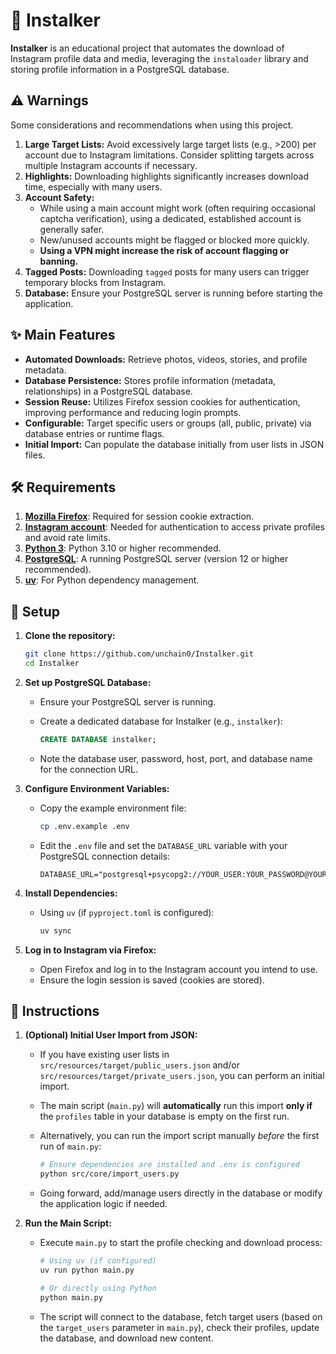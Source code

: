 # 📸 Instalker

**Instalker** is an educational project that automates the download of Instagram profile data and media,
leveraging the `instaloader` library and storing profile information in a PostgreSQL database.

## ⚠️ Warnings

Some considerations and recommendations when using this project.

1. **Large Target Lists:** Avoid excessively large target lists (e.g., >200) per account due to Instagram limitations. Consider splitting targets across multiple Instagram accounts if necessary.
2. **Highlights:** Downloading highlights significantly increases download time, especially with many users.
3. **Account Safety:**
   - While using a main account might work (often requiring occasional captcha verification), using a dedicated, established account is generally safer.
   - New/unused accounts might be flagged or blocked more quickly.
   - **Using a VPN might increase the risk of account flagging or banning.**
4. **Tagged Posts:** Downloading `tagged` posts for many users can trigger temporary blocks from Instagram.
5. **Database:** Ensure your PostgreSQL server is running before starting the application.

## ✨ Main Features

- **Automated Downloads:** Retrieve photos, videos, stories, and profile metadata.
- **Database Persistence:** Stores profile information (metadata, relationships) in a PostgreSQL database.
- **Session Reuse:** Utilizes Firefox session cookies for authentication, improving performance and reducing login prompts.
- **Configurable:** Target specific users or groups (all, public, private) via database entries or runtime flags.
- **Initial Import:** Can populate the database initially from user lists in JSON files.

## 🛠️ Requirements

1. **[Mozilla Firefox](https://www.mozilla.org/en-US/firefox/download/thanks/)**: Required for session cookie extraction.
2. **[Instagram account](https://www.instagram.com/)**: Needed for authentication to access private profiles and avoid rate limits.
3. **[Python 3](https://www.python.org/downloads/)**: Python 3.10 or higher recommended.
4. **[PostgreSQL](https://www.postgresql.org/download/)**: A running PostgreSQL server (version 12 or higher recommended).
5. **[uv](https://docs.astral.sh/uv/#installation)**: For Python dependency management.

## 🚀 Setup

1. **Clone the repository:**

   ```bash
   git clone https://github.com/unchain0/Instalker.git
   cd Instalker
   ```

2. **Set up PostgreSQL Database:**

   - Ensure your PostgreSQL server is running.
   - Create a dedicated database for Instalker (e.g., `instalker`):

     ```sql
     CREATE DATABASE instalker;
     ```

   - Note the database user, password, host, port, and database name for the connection URL.

3. **Configure Environment Variables:**

   - Copy the example environment file:

     ```bash
     cp .env.example .env
     ```

   - Edit the `.env` file and set the `DATABASE_URL` variable with your PostgreSQL connection details:

     ```dotenv
     DATABASE_URL="postgresql+psycopg2://YOUR_USER:YOUR_PASSWORD@YOUR_HOST:YOUR_PORT/YOUR_DB_NAME"
     ```

4. **Install Dependencies:**

   - Using `uv` (if `pyproject.toml` is configured):

     ```bash
     uv sync
     ```

5. **Log in to Instagram via Firefox:**
   - Open Firefox and log in to the Instagram account you intend to use.
   - Ensure the login session is saved (cookies are stored).

## 📝 Instructions

1. **(Optional) Initial User Import from JSON:**

   - If you have existing user lists in `src/resources/target/public_users.json` and/or `src/resources/target/private_users.json`, you can perform an initial import.
   - The main script (`main.py`) will **automatically** run this import **only if** the `profiles` table in your database is empty on the first run.
   - Alternatively, you can run the import script manually _before_ the first run of `main.py`:

     ```bash
     # Ensure dependencies are installed and .env is configured
     python src/core/import_users.py
     ```

   - Going forward, add/manage users directly in the database or modify the application logic if needed.

2. **Run the Main Script:**

   - Execute `main.py` to start the profile checking and download process:

     ```bash
     # Using uv (if configured)
     uv run python main.py

     # Or directly using Python
     python main.py
     ```

   - The script will connect to the database, fetch target users (based on the `target_users` parameter in `main.py`), check their profiles, update the database, and download new content.

